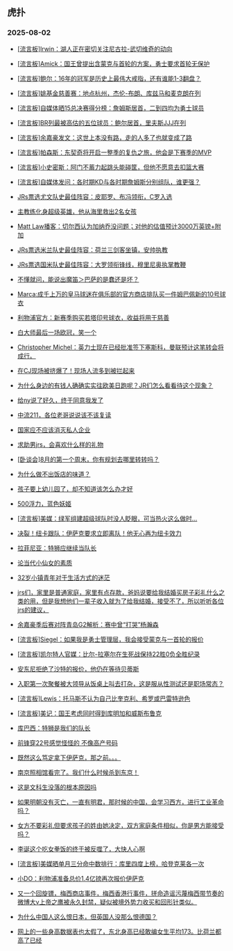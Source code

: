 ## 虎扑 
### 2025-08-02

+ [[流言板]Irwin：湖人正在密切关注尼古拉-武切维奇的动向](https://bbs.hupu.com/634079939.html)

+ [[流言板]Amick：国王曾提出含蒙克与首轮的方案，勇士要求首轮无保护](https://bbs.hupu.com/634080808.html)

+ [[流言板]鲍尔：16年的冠军是历史上最伟大戒指，还有谁能1-3翻盘？](https://bbs.hupu.com/634078486.html)

+ [[流言板]姚基金慈善赛：地点杭州，杰伦-布朗、库兹马和麦克朗在列](https://bbs.hupu.com/634079231.html)

+ [[流言板]自媒体晒15总决赛得分榜：詹姆斯居首，二到四均为勇士球员](https://bbs.hupu.com/634077891.html)

+ [[流言板]BR列最被高估的五位球员：鲍尔居首，里夫斯JJJ在列](https://bbs.hupu.com/634078706.html)

+ [[流言板]余嘉豪发文：这世上本没有路，走的人多了也就变成了路](https://bbs.hupu.com/634076971.html)

+ [[流言板]帕森斯：东契奇将开启一整季的复仇之旅，他会是下赛季的MVP](https://bbs.hupu.com/634078654.html)

+ [[流言板]小史密斯：阿门不蓄力起跳头能碰筐，但他不愿意去扣篮大赛](https://bbs.hupu.com/634080788.html)

+ [[流言板]自媒体发问：各时期KD与各时期詹姆斯分别组队，谁更强？](https://bbs.hupu.com/634080993.html)

+ [JRs票选尤文队史最佳阵容：皮耶罗、布冯领衔，C罗入选](https://bbs.hupu.com/634073810.html)

+ [主教练化身超级英雄，他从海里救出2名女孩](https://bbs.hupu.com/634074465.html)

+ [Matt Law播客：切尔西认为加纳乔没问题；对他的估值预计3000万英镑+附加](https://bbs.hupu.com/634075985.html)

+ [JRs票选米兰队史最佳阵容：荷兰三剑客坐镇，安帅执教](https://bbs.hupu.com/634073735.html)

+ [JRs票选国米队史最佳阵容：大罗领衔锋线，穆里尼奥执掌教鞭](https://bbs.hupu.com/634073842.html)

+ [不懂就问，能说出魔笛＞巴萨的是蠢还是坏？](https://bbs.hupu.com/634073583.html)

+ [Marca:成千上万的皇马球迷在俱乐部的官方商店排队买一件姆巴佩新的10号球衣](https://bbs.hupu.com/634079695.html)

+ [利物浦官方：新赛季购买若塔印号球衣，收益将用于慈善](https://bbs.hupu.com/634075925.html)

+ [白大师最后一场欧冠，笑一个](https://bbs.hupu.com/634073899.html)

+ [Christopher Michel：英力士现在已经批准签下塞斯科，曼联预计这笔转会将成行。](https://bbs.hupu.com/634076570.html)

+ [在CJ现场被挤爆了！现场人流多到被拦起来](https://bbs.hupu.com/634079632.html)

+ [为什么身边的有钱人确确实实往欧美日跑呢？JR们怎么看看待这个现象？](https://bbs.hupu.com/634077003.html)

+ [给ny说了好久，终于同意我发了](https://bbs.hupu.com/634077401.html)

+ [中流211，各位老哥说说该不该复读](https://bbs.hupu.com/634080351.html)

+ [国家应不应该消灭私人企业](https://bbs.hupu.com/634076794.html)

+ [求助男jrs，会喜欢什么样的礼物](https://bbs.hupu.com/634079289.html)

+ [[卧谈会]8月的第一个周末，你有规划去哪里转转吗？](https://bbs.hupu.com/634078991.html)

+ [为什么做不出饭店的味道？](https://bbs.hupu.com/634076690.html)

+ [孩子要上幼儿园了，却不知道该怎么办才好](https://bbs.hupu.com/634078641.html)

+ [500浮力，蓝色妖姬](https://bbs.hupu.com/634079246.html)

+ [[流言板]美媒：绿军组建超级球队时没人眨眼，可当热火这么做时...](https://bbs.hupu.com/634081472.html)

+ [决裂！纽卡跟队：伊萨克要求立即离队！他无心再为纽卡效力](https://bbs.hupu.com/634081541.html)

+ [拉菲尼亚：特狮应继续当队长](https://bbs.hupu.com/634080212.html)

+ [论当代小仙女的素质](https://bbs.hupu.com/634080221.html)

+ [32岁小镇青年对于生活方式的迷茫](https://bbs.hupu.com/634079085.html)

+ [jrs们，家里是普通家庭，家里有点存款，爸妈说要给我结婚买房子彩礼什么之类的用，但是我想他们一辈子收入就为了给我结婚，接受不了，所以听听各位jrs的建议，](https://bbs.hupu.com/634080991.html)

+ [余嘉豪季后赛对阵青岛G2解析：赛中曾“打哭”杨瀚森](https://bbs.hupu.com/634081519.html)

+ [[流言板]Siegel：如果我是勇士管理层，我会接受蒙克与一首轮的报价](https://bbs.hupu.com/634081343.html)

+ [[流言板]凯尔特人官媒：比尔-拉塞尔在生死战保持22胜0负全胜纪录](https://bbs.hupu.com/634080856.html)

+ [安东尼拒绝了沙特的报价，他仍在等待贝蒂斯](https://bbs.hupu.com/634080054.html)

+ [入职第一次聚餐被大领导从饭桌上叫去打杂，这是服从性测试还是职场常态？](https://bbs.hupu.com/634080374.html)

+ [[流言板]Lewis：托马斯不认为自己比奎克利、希罗或巴雷特逊色](https://bbs.hupu.com/634081172.html)

+ [[流言板]美记：国王考虑同时得到库明加和威斯布鲁克](https://bbs.hupu.com/634082323.html)

+ [库巴西：特狮是我们的队长](https://bbs.hupu.com/634079484.html)

+ [前锋穿22号感觉怪怪的 不像高产号码](https://bbs.hupu.com/634074315.html)

+ [既然这么笃定拿下伊萨克，那之前。。。](https://bbs.hupu.com/634080766.html)

+ [南京照相馆看完了。我们什么时候杀到东京！](https://bbs.hupu.com/634082320.html)

+ [这是文科生没落的根本原因吗](https://bbs.hupu.com/634081424.html)

+ [如果明朝没有灭亡，一直有明君，那时候的中国，会学习西方，进行工业革命吗？](https://bbs.hupu.com/634080297.html)

+ [女方不要彩礼但要求孩子的姓由她决定，双方家庭条件相似，你是男方能接受吗？](https://bbs.hupu.com/634082617.html)

+ [李诞这个吃女拳饭的终于被反噬了，大快人心啊](https://bbs.hupu.com/634081225.html)

+ [[流言板]美媒晒单月三分命中数排行：库里四度上榜，哈登克莱各一次](https://bbs.hupu.com/634081708.html)

+ [小DO：利物浦准备总价1.4亿镑再次报价伊萨克](https://bbs.hupu.com/634079796.html)

+ [又一个回旋镖，梅西商店事件，梅西香港行事件，拼命造谣污蔑梅西带节奏的微博大v上帝之鹰被永久封禁，疑似被境外势力收买和回形针类似。](https://bbs.hupu.com/634076005.html)

+ [为什么中国人这么恨日本，但英国人没那么恨德国？](https://bbs.hupu.com/634081789.html)

+ [网上的一些身高数据表也太假了，东北身高已经敢编女生平均173。比荷兰都高了已经](https://bbs.hupu.com/634082123.html)

